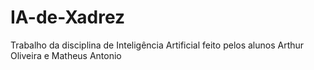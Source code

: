 # IA-de-Xadrez
Trabalho da disciplina de Inteligência Artificial feito pelos alunos Arthur Oliveira e Matheus Antonio
